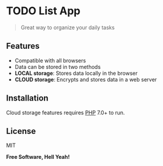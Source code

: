 # TODO List App
> Great way to organize your daily tasks


## Features

- Compatible with all browsers
- Data can be stored in two methods
- **LOCAL storage**: Stores data locally in the browser
- **CLOUD storage**: Encrypts and stores data in a web server

## Installation

Cloud storage features requires [PHP](https://php.net/) 7.0+ to run.



## License

MIT

**Free Software, Hell Yeah!**